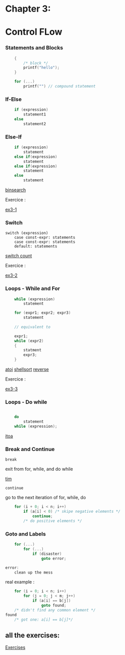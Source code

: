 # Chapter 3:
# Control FLow

### Statements and Blocks

```c
    {
        /* block */
        printf("hello");
    }

    for (...)
        printf("") // compound statement
```

### If-Else

```c
    if (expression)
        statement1
    else
        statement2
```

### Else-If

```c
    if (expression)
        statement
    else if(expression)
        statement
    else if(expression)
        statement
    else
        statement
```

[binsearch](01-binsearch.c)

Exercice :

[ex3-1](exercises/ex3-01.c)

### Switch


    switch (expression)
        case const-expr: statements
        case const-expr: statements
        default: statements

[switch count](02-switch_count.c)

Exercice :

[ex3-2](exercises/ex3-02.c)

### Loops - While and For

```c
    while (expression)
        statement

    for (expr1; expr2; expr3)
        statement
    
    // equivalent to

    expr1;
    while (expr2)
    {
        statment
        expr3;
    }
```

[atoi](03-atoi.c)
[shellsort](04-shellsort.c)
[reverse](05-reverse.c)

Exercice :

[ex3-3](exercises/ex3-03.c)

### Loops - Do while

```c

    do
        statement
    while (expression);
```

[itoa](06-itoa.c)

### Break and Continue

    break

exit from for, while, and do while

[tim](07-trim.c)

    continue

go to the next iteration of for, while, do

```c
    for (i + 0; i < n; i++)
        if (a[i] < 0) /* skipe negative elements */
            continue;
        /* do positive elements */
```

### Goto and Labels

```c
    for (...)
        for (...)
            if (disaster)
                goto error;

error:
    clean up the mess
```

real example :

```c
    for (i = 0; i < n; i++)
        for (j = 0; j < m; j++)
            if (a[i] == b[j])
                goto found;
    /* didn't find any common element */
found
    /* got one: a[i] == b[j]*/
```

## all the exercises:

[Exercises](./exercises/README.md)